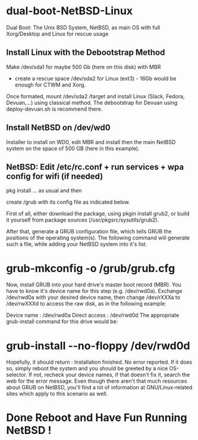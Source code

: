# dual-boot-NetBSD-Linux
Dual Boot: The Unix BSD System, NetBSD, as main OS with full Xorg/Desktop and Linux for rescue usage

## Install Linux with the Debootstrap Method

Make /dev/sda1 for maybe 500 Gb (here on this disk) with MBR 
+ create a rescue space /dev/sda2 for Linux (ext3) - 16Gb would be enough for CTWM and Xorg.

Once formated, mount /dev/sda2 /target and install Linux (Slack, Fedora, Devuan,...) using classical method.
The debootstrap for Devuan using deploy-devuan.sh is recommend there. 

## Install NetBSD on /dev/wd0 
Installer to install on WD0, edit MBR and install then the main NetBSD system on the space of 500 GB (here in this example). 

## NetBSD: Edit /etc/rc.conf + run services + wpa config for wifi (if needed)

pkg install ... as usual and then

create /grub with its config file as indicated below.

 

First of all, either download the package, using pkgin install grub2, or build it yourself from package sources (/usr/pkgsrc/sysutils/grub2).

After that, generate a GRUB configuration file, which tells GRUB the positions of the operating system(s). The following command will generate such a file, while adding your NetBSD system into it's list.

# grub-mkconfig -o /grub/grub.cfg
Now, install GRUB into your hard drive's master boot record (MBR). You have to know it's device name for this step (e.g. /dev/rwd0a). Exchange /dev/rwd0a with your desired device name, then change /dev/rXXXa to /dev/rwXXXd to access the raw disk, as in the following example:

Device name :   /dev/rwd0a
Direct access : /dev/rwd0d
The appropriate grub-install command for this drive would be:

# grub-install --no-floppy /dev/rwd0d
Hopefully, it should return : Installation finished. No error reported. If it does so, simply reboot the system and you should be greeted by a nice OS-selector. If not, recheck your device names, if that doesn't fix it, search the web for the error message. Even though there aren't that much resources about GRUB on NetBSD, you'll find a lot of information at GNU/Linux-related sites which apply to this scenario as well.

# Done Reboot and Have Fun Running NetBSD !
